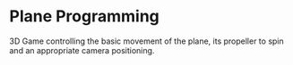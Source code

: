 # Plane Programming

3D Game controlling the basic movement of the plane, its propeller to spin and an appropriate camera positioning.
